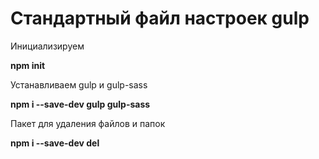 # Стандартный файл настроек gulp
<p>Инициализируем</p>
<p><b>npm init</b></p>
<p>Устанавливаем gulp и gulp-sass</p>
<p><b>npm i --save-dev gulp gulp-sass</b></p>
<p>Пакет для удаления файлов и папок</p>
<p><b>npm i --save-dev del</b></p>
